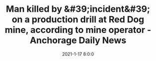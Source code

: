 ---
"title": "Man killed by &amp;#39;incident&amp;#39; on a production drill at Red Dog mine, according to mine operator - Anchorage Daily News"
"date": "2021-1-17 8:0:0"
"feed_name": "GOOGLENEWS"
"feed_website": "https://news.google.com/search?q=drilling%2Bincident&hl=en-US&gl=US&ceid=US:en"
"feed_rss": "https://news.google.com/rss/search?q=drilling%2Bincident&hl=en-US&gl=US&ceid=US:en"
"link": "https://www.adn.com/alaska-news/2021/01/18/man-killed-by-incident-on-a-production-drill-at-red-dog-mine-according-to-mine-operator/"
"file": "_posts/2021-1-17-8-0-0_GOOGLENEWS_d95e24add5ce6713652f93b4901770e023bbcf2a.md"
"accident": "1"
"drilling": "0"
---